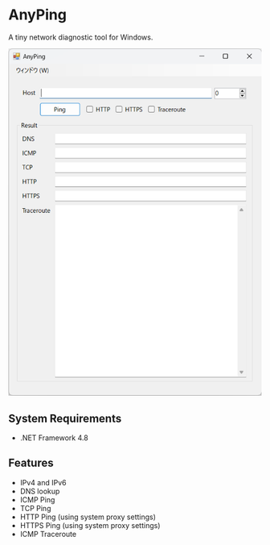 # AnyPing

A tiny network diagnostic tool for Windows.

![screenshot](screenshot-v1.3.1.0.png)


## System Requirements

* .NET Framework 4.8


## Features

* IPv4 and IPv6
* DNS lookup
* ICMP Ping
* TCP Ping
* HTTP Ping (using system proxy settings)
* HTTPS Ping (using system proxy settings)
* ICMP Traceroute
